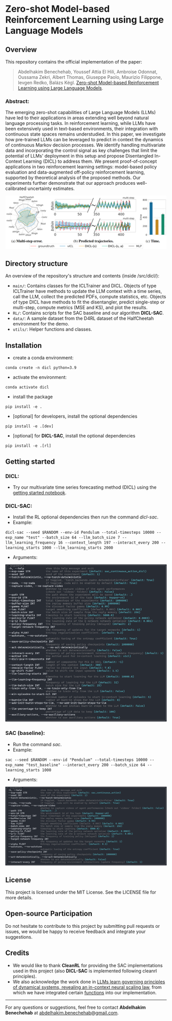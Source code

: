 # Zero-shot Model-based Reinforcement Learning using Large Language Models

## Overview
This repository contains the official implementation of the paper:

   >Abdelhakim Benechehab, Youssef Attia El Hili, Ambroise Odonnat, Oussama Zekri, Albert Thomas, Giuseppe Paolo, Maurizio Filippone, Ievgen Redko, Balázs Kégl.
   [Zero-shot Model-based Reinforcement Learning using Large Language Models](https://arxiv.org/pdf/2402.10198).

### Abstract:
The emerging zero-shot capabilities of Large Language Models (LLMs) have led to their applications in areas extending well beyond natural language processing tasks.
In reinforcement learning, while LLMs have been extensively used in text-based environments, their integration with continuous state spaces remains understudied.
In this paper, we investigate how pre-trained LLMs can be leveraged to predict in context the dynamics of continuous Markov decision processes.
We identify handling multivariate data and incorporating the control signal as key challenges that limit the potential of LLMs' deployment in this setup and propose Disentangled In-Context Learning (DICL) to address them.
We present proof-of-concept applications in two reinforcement learning settings: model-based policy evaluation and data-augmented off-policy reinforcement learning, supported by theoretical analysis of the proposed methods.
Our experiments further demonstrate that our approach produces well-calibrated uncertainty estimates.

![main figure](figures/main_figure_for_repo.PNG)


## Directory structure
An overview of the repository's structure and contents (inside /src/dicl/):

- `main/`: Contains classes for the ICLTrainer and DICL. Objects of type ICLTrainer have methods to update the LLM context with a time series, call the LLM, collect the predicted PDFs, compute statistics, etc. Objects of type DICL have methods to fit the disentangler, predict single-step or multi-step, compute metrics (MSE and KS), and plot the results.
- `RL/`: Contains scripts for the SAC baseline and our algorithm **DICL-SAC**.
- `data/`: A sample dataset from the D4RL dataset of the HalfCheetah environment for the demo.
- `utils/`: Helper functions and classes.


## Installation

- create a conda environment:
```
conda create -n dicl python=3.9
```
- activate the environment:
```
conda activate dicl
```
- install the package
```
pip install -e .
```
- [optional] for developers, install the optional dependencies
```
pip install -e .[dev]
```
- [optional] for **DICL-SAC**, install the optional dependencies
```
pip install -e .[rl]
```

## Getting started

### DICL:
- Try our multivariate time series forecasting method (DICL) using the [getting started notebook](https://rnd-gitlab-eu.huawei.com/Noahs-Ark/research_projects/dicl/-/blob/main/src/dicl/getting_started.ipynb).

### DICL-SAC:
- Install the RL optional dependencies then run the command *dicl-sac*.
- Example:

```
dicl-sac --seed $RANDOM --env-id Pendulum --total-timesteps 10000 --exp_name "test" --batch_size 64 --llm_batch_size 7 --llm_learning_frequency 16 --context_length 197 --interact_every 200 --learning_starts 1000 --llm_learning_starts 2000
```

- Arguments:

![main figure](figures/dicl_sac_args.PNG)

### SAC (baseline):
- Run the command *sac*.
- Example:

```
sac --seed $RANDOM --env-id "Pendulum" --total-timesteps 10000 --exp_name "test_baseline" --interact_every 200 --batch_size 64 --learning_starts 1000
```

- Arguments:

![main figure](figures/sac_args.PNG)


## License

This project is licensed under the MIT License. See the LICENSE file for more details.

## Open-source Participation

Do not hesitate to contribute to this project by submitting pull requests or issues, we would be happy to receive feedback and integrate your suggestions.

## Credits

- We would like to thank **CleanRL** for providing the SAC implementations used in this project (also **DICL-SAC** is implemented following cleanrl principles).
- We also acknowledge the work done in [LLMs learn governing principles of dynamical systems, revealing an in-context neural scaling law](https://github.com/AntonioLiu97/llmICL), from which we have integrated certain [functions](https://rnd-gitlab-eu.huawei.com/Noahs-Ark/research_projects/dicl/-/blob/main/src/dicl/utils/updated_from_liu_et_al.py) into our implementation.

---

For any questions or suggestions, feel free to contact **Abdelhakim Benechehab** at [abdelhakim.benechehab@gmail.com](mailto:abdelhakim.benechehab@gmail.com).
